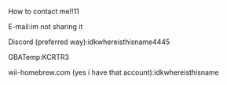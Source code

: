 How to contact me!!11

E-mail:im not sharing it

Discord (preferred way):idkwhereisthisname4445

GBATemp:KCRTR3

wii-homebrew.com (yes i have that account):idkwhereisthisname
